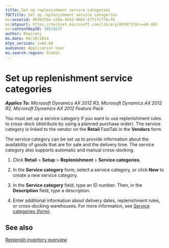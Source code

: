 ```yaml
---
title: Set up replenishment service categories
TOCTitle: Set up replenishment service categories
ms:assetid: 963937be-a19a-4543-9662-57f1fcf76c70
ms:mtpsurl: https://technet.microsoft.com/library/Hh597176(v=AX.60)
ms:contentKeyID: 39519237
author: Khairunj
ms.date: 04/18/2014
mtps_version: v=AX.60
audience: Application User
ms.search.region: Global
---
```


# Set up replenishment service categories 


_**Applies To:** Microsoft Dynamics AX 2012 R3, Microsoft Dynamics AX 2012 R2, Microsoft Dynamics AX 2012 Feature Pack_

You must set up a service category if you want to use replenishment rules to cross-dock (distribute by using a planned purchase order). The service category is linked to the vendor on the **Retail** FastTab in the **Vendors** form.

The service category can be set up to provide information about the availability of goods that are for sale and the delivery time. The service category also supports automatic and manual cross-docking.

1.  Click **Retail** \> **Setup** \> **Replenishment** \> **Service categories**.

2.  In the **Service category** form, select a service category, or click **New** to create a new service category.

3.  In the **Service category** field, type an ID number. Then, in the **Description** field, type a description.

4.  Enter additional information about delivery dates, replenishment rules, or cross-docking warehouses. For more information, see [Service categories (form)](https://technet.microsoft.com/library/hh597287\(v=ax.60\)).

## See also

[Replenish inventory overview](replenish-inventory-overview.md)

  



